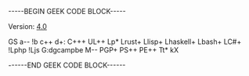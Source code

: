 -----BEGIN GEEK CODE BLOCK-----

Version: [4.0](https://github.com/telavivmakers/geek_code)

GS a-- !b c++ d+: C+++ UL++ Lp* Lrust+ Llisp+ Lhaskell+ Lbash+ LC#+ !Lphp !Ljs G:dgcampbe M-- PGP+ PS++ PE++ Tt* kX

------END GEEK CODE BLOCK------
